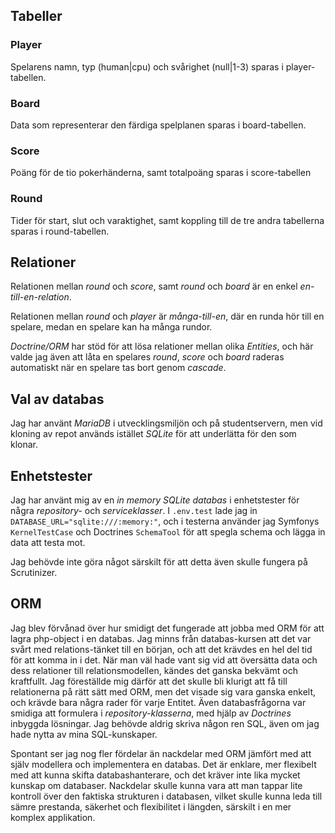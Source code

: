 ## Tabeller

### Player

Spelarens namn, typ (human|cpu) och svårighet (null|1-3) sparas i player-tabellen.

### Board

Data som representerar den färdiga spelplanen sparas i board-tabellen.

### Score

Poäng för de tio pokerhänderna, samt totalpoäng sparas i score-tabellen

### Round

Tider för start, slut och varaktighet, samt koppling till de tre andra tabellerna sparas i round-tabellen.

## Relationer

Relationen mellan *round* och *score*, samt *round* och *board* är en enkel *en-till-en-relation*.

Relationen mellan *round* och *player* är *många-till-en*, där en runda hör till en spelare, medan en spelare kan ha många rundor.

*Doctrine/ORM* har stöd för att lösa relationer mellan olika *Entities*, och här valde jag även att låta en spelares *round*, *score* och *board* raderas automatiskt när en spelare tas bort genom *cascade*.

## Val av databas

Jag har använt *MariaDB* i utvecklingsmiljön och på studentservern, men vid kloning av repot används istället *SQLite* för att underlätta för den som klonar.

## Enhetstester

Jag har använt mig av en *in memory SQLite databas* i enhetstester för några *repository-* och *serviceklasser*. I `.env.test` lade jag in `DATABASE_URL="sqlite:///:memory:"`, och i testerna använder jag Symfonys `KernelTestCase` och Doctrines `SchemaTool` för att spegla schema och lägga in data att testa mot.

Jag behövde inte göra något särskilt för att detta även skulle fungera på Scrutinizer.

## ORM

Jag blev förvånad över hur smidigt det fungerade att jobba med ORM för att lagra php-object i en databas. Jag minns från databas-kursen att det var svårt med relations-tänket till en början, och att det krävdes en hel del tid för att komma in i det. När man väl hade vant sig vid att översätta data och dess relationer till relationsmodellen, kändes det ganska bekvämt och kraftfullt. Jag föreställde mig därför att det skulle bli klurigt att få till relationerna på rätt sätt med ORM, men det visade sig vara ganska enkelt, och krävde bara några rader för varje Entitet. Även databasfrågorna var smidiga att formulera i *repository-klasserna*, med hjälp av *Doctrines* inbyggda lösningar. Jag behövde aldrig skriva någon ren SQL, även om jag hade nytta av mina SQL-kunskaper.

Spontant ser jag nog fler fördelar än nackdelar med ORM jämfört med att själv modellera och implementera en databas. Det är enklare, mer flexibelt med att kunna skifta databashanterare, och det kräver inte lika mycket kunskap om databaser. Nackdelar skulle kunna vara att man tappar lite kontroll över den faktiska strukturen i databasen, vilket skulle kunna leda till sämre prestanda, säkerhet och flexibilitet i längden, särskilt i en mer komplex applikation.